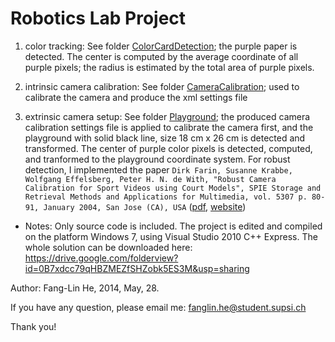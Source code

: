 # Robotics Lab Project
1. color tracking:
See folder [ColorCardDetection](ColorCardDetection); the purple paper is detected. The center is computed by the average coordinate of all purple pixels; the radius is estimated by the total area of purple pixels.

2. intrinsic camera calibration:
See folder [CameraCalibration](CameraCalibration); used to calibrate the camera and produce the xml settings file

3. extrinsic camera setup:
See folder [Playground](Playground); the produced camera calibration settings file is applied to calibrate the camera first, and the playground with solid black line, size 18 cm x 26 cm is detected and transformed. The center of purple color pixels is detected, computed, and tranformed to the playground coordinate system.  For robust detection, I implemented the paper `Dirk Farin, Susanne Krabbe, Wolfgang Effelsberg, Peter H. N. de With, "Robust Camera Calibration for Sport Videos using Court Models", SPIE Storage and Retrieval Methods and Applications for Multimedia, vol. 5307 p. 80-91, January 2004, San Jose (CA), USA`  ([pdf](http://www.dirk-farin.net/publications/data/Farin2004b.pdf), [website](http://www.dirk-farin.net/projects/sportsanalysis/index.html))

- Notes:
Only source code is included. The project is edited and compiled on the platform Windows 7, using Visual Studio 2010 C++ Express. The whole solution can be downloaded here: https://drive.google.com/folderview?id=0B7xdcc79qHBZMEZfSHZobk5ES3M&usp=sharing

Author: Fang-Lin He, 2014, May, 28.

If you have any question, please email me: fanglin.he@student.supsi.ch

Thank you!
